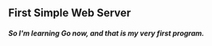 <html>

<body>
<h2> First Simple Web Server</h2>
<h5>So I'm learning Go now, and that is my very first program.</h5>

</body>

</html>